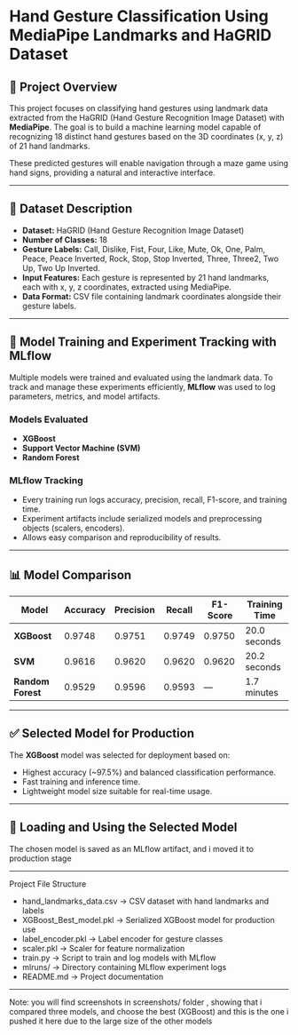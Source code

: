 # Hand Gesture Classification Using MediaPipe Landmarks and HaGRID Dataset

## 📖 Project Overview

This project focuses on classifying hand gestures using landmark data extracted from the HaGRID (Hand Gesture Recognition Image Dataset) with **MediaPipe**. The goal is to build a machine learning model capable of recognizing 18 distinct hand gestures based on the 3D coordinates (x, y, z) of 21 hand landmarks.

These predicted gestures will enable navigation through a maze game using hand signs, providing a natural and interactive interface.

---

## 📂 Dataset Description

- **Dataset:** HaGRID (Hand Gesture Recognition Image Dataset)  
- **Number of Classes:** 18  
- **Gesture Labels:** Call, Dislike, Fist, Four, Like, Mute, Ok, One, Palm, Peace, Peace Inverted, Rock, Stop, Stop Inverted, Three, Three2, Two Up, Two Up Inverted.  
- **Input Features:** Each gesture is represented by 21 hand landmarks, each with x, y, z coordinates, extracted using MediaPipe.  
- **Data Format:** CSV file containing landmark coordinates alongside their gesture labels.

---

## 🧪 Model Training and Experiment Tracking with MLflow

Multiple models were trained and evaluated using the landmark data. To track and manage these experiments efficiently, **MLflow** was used to log parameters, metrics, and model artifacts.

### Models Evaluated

- **XGBoost**  
- **Support Vector Machine (SVM)**  
- **Random Forest**

### MLflow Tracking

- Every training run logs accuracy, precision, recall, F1-score, and training time.  
- Experiment artifacts include serialized models and preprocessing objects (scalers, encoders).  
- Allows easy comparison and reproducibility of results.

---

## 📊 Model Comparison

| Model          | Accuracy | Precision | Recall  | F1-Score | Training Time  |
|----------------|----------|-----------|---------|----------|----------------|
| **XGBoost**        | 0.9748   | 0.9751    | 0.9749  | 0.9750   | 20.0 seconds   |
| **SVM**            | 0.9616   | 0.9620    | 0.9620  | 0.9620   | 20.2 seconds   |
| **Random Forest**   | 0.9529   | 0.9596    | 0.9593  | —        | 1.7 minutes    |

---

## ✅ Selected Model for Production

The **XGBoost** model was selected for deployment based on:

- Highest accuracy (~97.5%) and balanced classification performance.  
- Fast training and inference time.  
- Lightweight model size suitable for real-time usage.

---

## 🚀 Loading and Using the Selected Model

The chosen model is saved as an MLflow artifact, and i moved it to production stage

---
Project File Structure

- hand_landmarks_data.csv      -> CSV dataset with hand landmarks and labels
- XGBoost_Best_model.pkl       -> Serialized XGBoost model for production use
- label_encoder.pkl            -> Label encoder for gesture classes
- scaler.pkl                   -> Scaler for feature normalization
- train.py                     -> Script to train and log models with MLflow
- mlruns/                      -> Directory containing MLflow experiment logs
- README.md                    -> Project documentation

---
Note: you will find screenshots in screenshots/ folder , showing that i compared three models, and choose the best (XGBoost) and this is the one i pushed it here due to the large size of the other models
